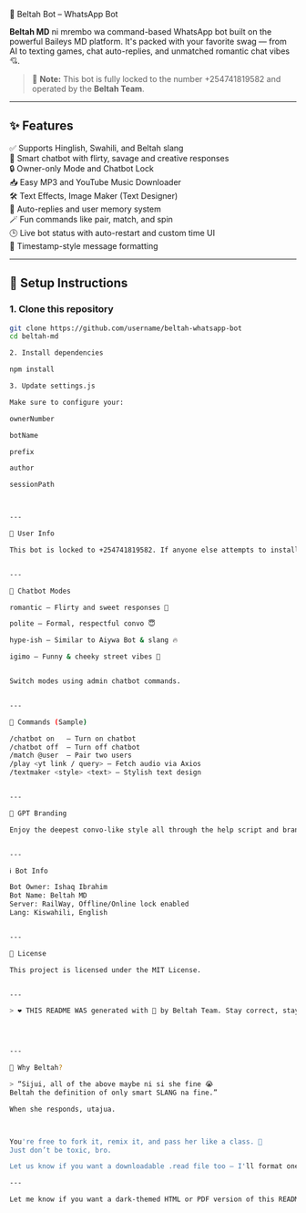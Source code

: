 🤖 Beltah Bot – WhatsApp Bot

**Beltah MD** ni mrembo wa command-based WhatsApp bot built on the powerful Baileys MD platform. It's packed with your favorite swag — from AI to texting games, chat auto-replies, and unmatched romantic chat vibes 💘.

> 🔐 **Note:** This bot is fully locked to the number +254741819582 and operated by the **Beltah Team**.

---

## ✨ Features

✅ Supports Hinglish, Swahili, and Beltah slang  
🧠 Smart chatbot with flirty, savage and creative responses  
🔒 Owner-only Mode and Chatbot Lock  
📥 Easy MP3 and YouTube Music Downloader  
🛠️ Text Effects, Image Maker (Text Designer)  
📛 Auto-replies and user memory system  
🪄 Fun commands like pair, match, and spin  
🕒 Live bot status with auto-restart and custom time UI  
🔡 Timestamp-style message formatting  

---

## 🔧 Setup Instructions

### 1. Clone this repository
```bash
git clone https://github.com/username/beltah-whatsapp-bot
cd beltah-md

2. Install dependencies

npm install

3. Update settings.js

Make sure to configure your:

ownerNumber

botName

prefix

author

sessionPath



---

👤 User Info

This bot is locked to +254741819582. If anyone else attempts to install or run this bot, it will auto-reject with a loud warning. 🚫


---

💬 Chatbot Modes

romantic – Flirty and sweet responses 💞

polite – Formal, respectful convo 😇

hype-ish – Similar to Aiywa Bot & slang 🔥

igimo – Funny & cheeky street vibes 🤪


Switch modes using admin chatbot commands.


---

📜 Commands (Sample)

/chatbot on   – Turn on chatbot  
/chatbot off  – Turn off chatbot  
/match @user  – Pair two users  
/play <yt link / query> – Fetch audio via Axios  
/textmaker <style> <text> – Stylish text design


---

🧬 GPT Branding

Enjoy the deepest convo-like style all through the help script and branding areas.


---

ℹ️ Bot Info

Bot Owner: Ishaq Ibrahim
Bot Name: Beltah MD
Server: RailWay, Offline/Online lock enabled
Lang: Kiswahili, English


---

📜 License

This project is licensed under the MIT License.


---

> ❤️ THIS README WAS generated with 💖 by Beltah Team. Stay correct, stay automated.




---

🧐 Why Beltah?

> “Sijui, all of the above maybe ni si she fine 😭
Beltah the definition of only smart SLANG na fine.”

When she responds, utajua.



You're free to fork it, remix it, and pass her like a class. 🤌
Just don’t be toxic, bro.

Let us know if you want a downloadable .read file too — I'll format one and send it right away.

---

Let me know if you want a dark-themed HTML or PDF version of this README — Beltah style 😎.


